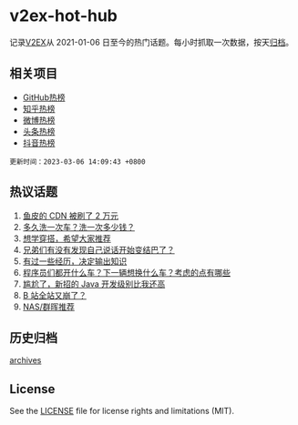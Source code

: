 # v2ex-hot-hub

 记录[V2EX](https://www.v2ex.com/)从 2021-01-06 日至今的热门话题。每小时抓取一次数据，按天[归档](archives)。
 
 ## 相关项目

- [GitHub热榜](https://github.com/snaildev/github-hot-hub)
- [知乎热榜](https://github.com/snaildev/zhihu-hot-hub)
- [微博热榜](https://github.com/snaildev/weibo-hot-hub)
- [头条热榜](https://github.com/snaildev/toutiao-hot-hub)
- [抖音热榜](https://github.com/snaildev/douyin-hot-hub)


 `更新时间：2023-03-06 14:09:43 +0800`

## 热议话题

1. [鱼皮的 CDN 被刷了 2 万元](https://www.v2ex.com/t/921318)
1. [多久洗一次车？洗一次多少钱？](https://www.v2ex.com/t/921467)
1. [想学穿搭，希望大家推荐](https://www.v2ex.com/t/921432)
1. [兄弟们有没有发现自己说话开始变结巴了？](https://www.v2ex.com/t/921281)
1. [有过一些经历，决定输出知识](https://www.v2ex.com/t/921287)
1. [程序员们都开什么车？下一辆想换什么车？考虑的点有哪些](https://www.v2ex.com/t/921449)
1. [尴尬了，新招的 Java 开发级别比我还高](https://www.v2ex.com/t/921478)
1. [B 站全站又崩了？](https://www.v2ex.com/t/921359)
1. [NAS/群晖推荐](https://www.v2ex.com/t/921502)

## 历史归档

[archives](archives)

## License

See the [LICENSE](LICENSE) file for license rights and limitations (MIT).
